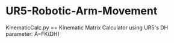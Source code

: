 # UR5-Robotic-Arm-Movement

KinematicCalc.py == Kinematic Matrix Calculator using UR5's DH parameter: A=FK(DH)
